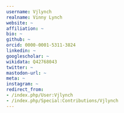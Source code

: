```yaml
---
username: Vjlynch
realname: Vinny Lynch
website: ~
affiliation: ~
bio: ~
github: ~
orcid: 0000-0001-5311-3824
linkedin: ~
googlescholar: ~
wikidata: Q42768043
twitter: ~
mastodon-url: ~
meta: ~
instagram: ~
redirect_from:
- /index.php/User:Vjlynch
- /index.php/Special:Contributions/Vjlynch
---
```

